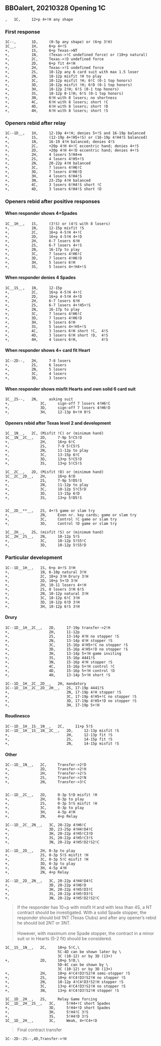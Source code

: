## BBOalert, 20210328 Opening 1C

    ,	1C,	    12+p 4+!H any shape

### First response

    1C--,		1D,	    (0-5p any shape) or (6+p 3!H)
    1C__,		1H,	    6+p 4+!S
    +,		    1S,	    6+p Texas->NT
    +,		    1N,	    (Texas->!C undefined force) or (10+p natural)
    +,		    2C,	    Texas->!D undefined force
    +,		    2D,	    6+p fit 4+!H
    +,		    2H,	    Texas->!S undefined force
    +,		    2S,	    10-12p any 6 card suit with max 1.5 loser
    +,		    2N,	    10-12p misfit !H to play
    +,		    3C,	    10-12p misfit !H; 6!C (0-1 top honors)
    +,		    3D,	    10-12p misfit !H; 6!D (0-1 top honors)
    +,		    3H,	    10-12p 2!H; 6!S (0-1 top honors)
    +,		    3S,	    10-12p 0-1!H; 6!S (0-1 top honors)
    +,		    3N,	    6!H with 8 losers; no shortness 
    +,		    4C,	    6!H with 8 losers; short !C
    +,		    4D,	    6!H with 8 losers; short !D
    +,		    4H,	    6!H with 8 losers; short !S


### Openers rebid after relay


    1C--1D__,	1H,	    12-19p 4+!H; denies 5+!S and 16-19p balanced
    +,		    1S,	    (12-19p 4+!H5+!S) or (16-19p 4!H4!S balanced)
    +,  		1N,	    16-19 4!H balanced; denies 4!S
    +,  		2C,	    +20p 4!H 4+!C eccentric hand; denies 4+!S
    +,  		2D,	    +20p 4!H 4+!D eccentric hand; denies 4+!S
    +,  		2H,	    4 losers 5!H4+m
    +,  		2S,	    4 losers 4!H5+!S
    +,  		2N,	    20-22p 4!H balanced
    +,  		3C,	    7 losers 4!H6!C
    +,  		3D,	    7 losers 4!H6!D
    +,  		3H,	    4 losers 6!H4!S
    +,  		3N,	    23-25p 4!H balanced
    +,  		4C,	    3 losers 6!H4!S short !C
    +,  		4D,	    3 losers 6!H4!S short !D

<div style="page-break-after: always;"></div>

### Openers rebid after positive responses

#### When responder shows 4+Spades

    1C__1H__,	1S,	    (3!S) or (4!S with 8 losers)
    +,      	1N,	    12-15p misfit !S
    +,      	2C,	    16+p 4-5!H 4+!C
    +,      	2D,	    16+p 4-5!H 4+!D
    +,      	2H,	    6-7 losers 6!H
    +,         	2S,	    6-7 losers 4+!S
    +,      	2N,	    16-17p to play
    +,         	3C,	    7 losers 4!H6!C
    +,      	3D,	    7 losers 4!H6!D
    +,      	3H,	    5 losers 6!H
    +,      	3S,	    5 losers 4+!H4+!S

#### When responder denies 4 Spades

    1C__1S__,	1N,	    12-15p
    +,      	2C,	    16+p 4-5!H 4+!C
    +,      	2D,	    16+p 4-5!H 4+!D
    +,      	2H,	    6-7 losers 6!H
    +,      	2S,	    6-7 losers 4+!H5+!S
    +,      	2N,	    16-17p to play
    +,      	3C,	    7 losers 4!H6!C
    +,      	3D,	    7 losers 4!H6!D
    +,      	3H,	    5 losers 6!H
    +,      	3S,	    5 losers 4+!H5+!S
    +,      	4C,	    3 losers 6!H short !C,	4!S
    +,      	4D,	    3 losers 6!H short !D,	4!S
    +,      	4H,	    4 losers 6!H,			4!S

#### When responder shows 4+ card fit Heart

    1C--2D--,	2H,	    7-8 losers
    +,		    2S,	    6 losers
    +,		    2N,	    5 losers
    +,		    3C,	    4 losers
    +,		    3D,	    3 losers

<div style="page-break-after: always;"></div>

#### When responder shows misfit Hearts and own solid 6 card suit

    1C__2S--,	2N,     asking suit
    +,		        3C,	    sign-off 7 losers 4!H6!C
    +,		        3D,	    sign-off 7 losers 4!H6!D
    +,		        3H,	    12-13p 6+!H 0!S



#### Openers rebid after Texas level 2 and development

    1C__1N__,	2C,	(Misfit !C) or (minimum hand)
    1C__1N__2C__,	2D,	    7-9p 5!C5!D
    +,				2H,	    16+p 6!C
    +,				2S,	    7-9 5!C5!S
    +,				2N,	    11-12p to play
    +,				3C,	    13-15p 6!C
    +,				3D,	    13+p 5!C5!D
    +,				3S,	    13+p 5!C5!S

    1C__2C__,	2D,	(Misfit !D) or (minimum hand)
    1C__2C__2D__,	2H,	    16+p 6!D
    +,				2S,	    7-9p 5!D5!S
    +,				2N,	    11-12p to play
    +,				3C,	    10-12p 5!C5!D
    +,				3D,	    13-15p 6!D
    +,				3S,	    13+p 5!D5!S


    1C__2D__**__,	2S,	4+!S game or slam try
    +,			    2N,	    Even nr. key cards; game or slam try
    +,			    3C,	    Control !C game or slam try
    +,			    3D,	    Control !D game or slam try

    1C__2H__,	2S,	(misfit !S) or (minimum hand)
    1C__2H__2S__,	2N,	    10-12p 5!S
    +,				3C,	    10-12p 5!S5!C
    +,				3D,	    10-12p 5!S5!D






<div style="page-break-after: always;"></div>

### Particular development

    1C--1D__1H__,	1S,	6+p 4+!S 3!H
    +,				1N,	6-10p natural 3!H
    +,				2C,	10+p 3!H Drury 3!H
    +,				2D,	10+p 5+!D 3!H
    +,				2H,	10-11 losers 4+!H
    +,				2S,	8 losers 3!H 6!S
    +,				2N,	10-12p natural 3!H 
    +,				3C,	10-12p 6!C 3!H 
    +,				3D,	10-12p 6!D 3!H 
    +,				3H,	10-12p 6!S 3!H

#### Drury

    1C--1D__1H__2C__,	2D,	    17-19p transfer->2!H
    +,					2H,	    11-12p
    +,					2S,	    13-14p 4!H no stopper !S
    +,					2N,	    13-14p 4!H stopper !S
    +,					3C,	    15-16p 4!H5+!C no stopper !S
    +,					3D,	    15-16p 4!H5+!D no stopper !S
    +,					3H,	    13-14p 5+!H game inviting
    +,					3S,	    15-16p 4441!S
    +,					3N,	    15-16p 4!H stopper !S
    +,					4C,	    15-16p 5+!H control !C
    +,					4D,	    15-16p 5+!H control !D
    +,					4H,	    13-14p 5+!H short !S

    1C--1D__1H__2C__2D__,	2H,	mandatory
    1C--1D__1H__2C__2D__2H__,	2S,	17-19p 4441!S
    +,							2N,	17-19p 4!H stopper !S
    +,							3C,	17-19p 4!H5+!C no stopper !S
    +,							3D,	17-19p 4!H5+!D no stopper !S
    +,							3H,	17-19p 5+!H


#### Roudinesco

    1C--1D__1H__1S__1N__,	2C,	    11+p 5!S
    1C--1D__1H__1S__1N__2C__,	2D,	    12-13p misfit !S
    +,						    2H, 	12-13p fit !S
    +,						    2S,	    14-15p fit !S
    +,						    2N,	    14-15p misfit !S

<div style="page-break-after: always;"></div>

#### Other

    1C--1D__1N__,	2C,	    Transfer->2!D
    +,				2D,	    Transfer->2!H
    +,				2H,	    Transfer->2!S
    +,				2S,	    Transfer->2!N
    +,				2N,	    Transfer->3!C


    1C--1D__2C__,	2D,	    0-3p 5!D misfit !H
    +,				2H,	    0-3p to play
    +,				2S,	    0-3p 5!S misfit !H
    +,				3C,	    0-3p to play
    +,				3H,	    4-5p 4!H
    +,				2N,	    4+p Relay

    1C--1D__2C__2N__,	3C,	20-22p 4!H6!C
    +,					3D,	23-25p 4!H4!D4!C
    +,					3H,	20-22p 4!H5!C3!D
    +,					3S,	20-22p 4!H5!C3!S
    +,					3N,	20-22p 4!H5!D2!S2!C

    1C--1D__2D__,	2H,	0-3p to play
    +,				2S,	0-3p 5!S misfit !H
    +,				3C,	0-3p 5!C misfit !H
    +,				3D,	0-3p to play
    +,				3H,	4-5p 4!H
    +,				2N,	4+p Relay

    1C--1D__2D__2N__,	3C,	20-22p 4!H4!D4!C
    +,					3D,	20-22p 4!H6!D
    +,					3H,	20-22p 4!H5!D3!C
    +,					3S,	20-22p 4!H5!D3!S
    +,					3N,	20-22p 4!H5!D2!S2!C

<div style="page-break-after: always;"></div>

>If the responder has 10+p with misfit H and with less than 4S, a NT contract should be investigated. With a solid Spade stopper, the responder should bid 1NT (Texas Clubs) and after any opener’s rebid he should bid 2NT or 3NT.<br><br>
However, with maximum one Spade stopper, the contract in a minor suit or in Hearts (5-2 fit) should be considered.

    1C__1S__1N__,	2C,	    10+p 5!C,\
                            5C-4D can be shown later by \
                            3C (10-12) or by 3D (13+)
    +,			    2D,	    10+p 5!D,\
                            5D-4C can be shown by \
                            3C (10-12) or by 3D (13+)
    +,			    2H,	    10+p 4!C4!D3!S2!H semi-stopper !S
    +,			    2S,	    10+p 4!C4!D3!S2!H no stopper !S
    +,			    2N,	    10-12p 4!C4!D3!S2!H stopper !S
    +,			    3C,	    13+p 4!C4!D3!S2!H no stopper !S
    +,			    3N,	    13+p 4!C4!D3!S2!H stopper !S

    1C__1D__2H__,	2S,	    Relay Game forcing
    1C__1D__2H__2S__,	3C,	    5!H4+!C short Spades
    +,					3D,	    5!H4+!D short Spades
    +,					3H,	    5!H4!C 3!S
    +,					3S,	    5!H4!D 3!S
    1C__1D__2H__,		3C,	    Weak, 4+!C4+!D

>Final contract transfer

    1C--2D--2S--,4D,Transfer->!H
